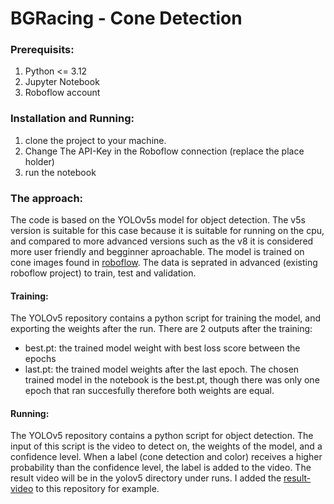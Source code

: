 # BGRacing - Cone Detection

### Prerequisits:
1. Python <= 3.12
2. Jupyter Notebook
3. Roboflow account

### Installation and Running:
1. clone the project to your machine.
2. Change The API-Key in the Roboflow connection (replace the place holder)
3. run the notebook

### The approach:
The code is based on the YOLOv5s model for object detection.
The v5s version is suitable for this case because it is suitable for running on the cpu, and compared to more advanced versions such as the v8 it is considered more user friendly and begginner aproachable.
The model is trained on cone images found in [roboflow](https://universe.roboflow.com/mms-ceu49/cone_detection-q6gnx/dataset/1).
The data is seprated in advanced (existing roboflow project) to train, test and validation.
#### Training:
The YOLOv5 repository contains a python script for training the model, and exporting the weights after the run.
There are 2 outputs after the training:
  - best.pt: the trained model weight with best loss score between the epochs
  - last.pt: the trained model weights after the last epoch.
The chosen trained model in the notebook is the best.pt, though there was only one epoch that ran succesfully therefore both weights are equal.

#### Running:
The YOLOv5 repository contains a python script for object detection. The input of this script is the video to detect on, the weights of the model, and a confidence level.
When a label (cone detection and color) receives a higher probability than the confidence level, the label is added to the video.
The result video will be in the yolov5 directory under runs. 
I added the [result-video](https://github.com/ItayLif/bgracingTask/blob/main/fsd1_result.mp4) to this repository for example.
